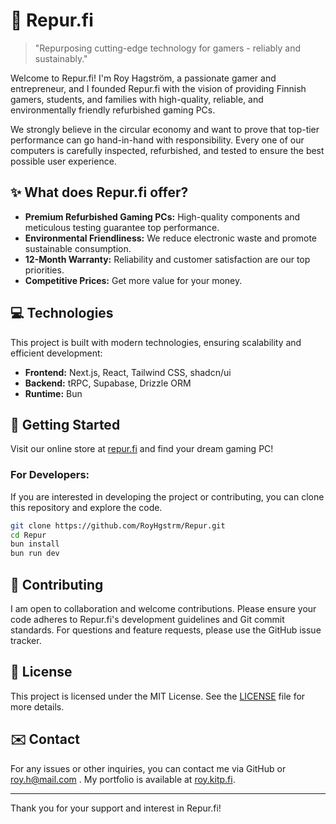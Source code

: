 # 🚀 Repur.fi

> "Repurposing cutting-edge technology for gamers - reliably and sustainably."

Welcome to Repur.fi! I'm Roy Hagström, a passionate gamer and entrepreneur, and I founded Repur.fi with the vision of providing Finnish gamers, students, and families with high-quality, reliable, and environmentally friendly refurbished gaming PCs.

We strongly believe in the circular economy and want to prove that top-tier performance can go hand-in-hand with responsibility. Every one of our computers is carefully inspected, refurbished, and tested to ensure the best possible user experience.

## ✨ What does Repur.fi offer?

- **Premium Refurbished Gaming PCs:** High-quality components and meticulous testing guarantee top performance.
- **Environmental Friendliness:** We reduce electronic waste and promote sustainable consumption.
- **12-Month Warranty:** Reliability and customer satisfaction are our top priorities.
- **Competitive Prices:** Get more value for your money.

## 💻 Technologies

This project is built with modern technologies, ensuring scalability and efficient development:

- **Frontend:** Next.js, React, Tailwind CSS, shadcn/ui
- **Backend:** tRPC, Supabase, Drizzle ORM
- **Runtime:** Bun

## 🚀 Getting Started

Visit our online store at [repur.fi](https://www.repur.fi) and find your dream gaming PC!

### For Developers:

If you are interested in developing the project or contributing, you can clone this repository and explore the code.

```bash
git clone https://github.com/RoyHgstrm/Repur.git
cd Repur
bun install
bun run dev
```

## 🤝 Contributing

I am open to collaboration and welcome contributions. Please ensure your code adheres to Repur.fi's development guidelines and Git commit standards. For questions and feature requests, please use the GitHub issue tracker.

## 📄 License

This project is licensed under the MIT License. See the [LICENSE](LICENSE) file for more details.

## ✉️ Contact

For any issues or other inquiries, you can contact me via GitHub or roy.h@mail.com . My portfolio is available at [roy.kitp.fi](https://roy.kitp.fi). 

---

Thank you for your support and interest in Repur.fi!
